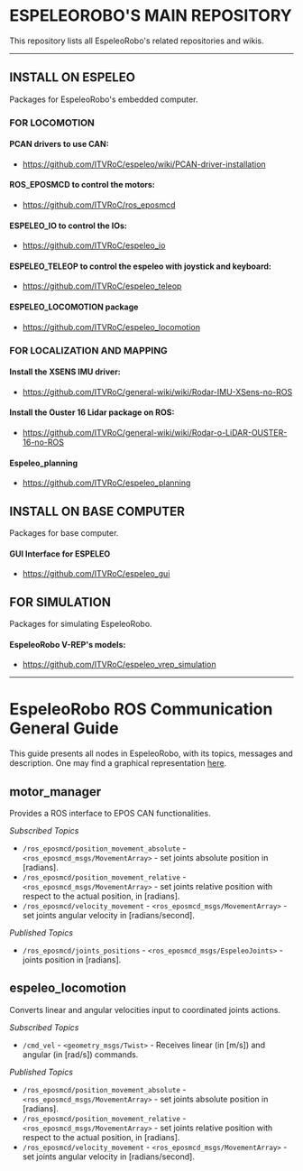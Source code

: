 # ESPELEOROBO'S MAIN REPOSITORY

This repository lists all EspeleoRobo's related repositories and wikis. 


---------------------------------------------------------
## INSTALL ON ESPELEO 

Packages for EspeleoRobo's embedded computer.

### FOR LOCOMOTION

#### PCAN drivers to use CAN:
 - https://github.com/ITVRoC/espeleo/wiki/PCAN-driver-installation

#### ROS_EPOSMCD to control the motors:
 - https://github.com/ITVRoC/ros_eposmcd
 
#### ESPELEO_IO to control the IOs:
 - https://github.com/ITVRoC/espeleo_io
 
#### ESPELEO_TELEOP to control the espeleo with joystick and keyboard:
 - https://github.com/ITVRoC/espeleo_teleop
 
#### ESPELEO_LOCOMOTION package 
 - https://github.com/ITVRoC/espeleo_locomotion
 
### FOR LOCALIZATION AND MAPPING

#### Install the XSENS IMU driver:
 - https://github.com/ITVRoC/general-wiki/wiki/Rodar-IMU-XSens-no-ROS
 
#### Install the Ouster 16 Lidar package on ROS:
 - https://github.com/ITVRoC/general-wiki/wiki/Rodar-o-LiDAR-OUSTER-16-no-ROS
 
#### Espeleo_planning
- https://github.com/ITVRoC/espeleo_planning
 

 ## INSTALL ON BASE COMPUTER
 
 Packages for base computer.
 
 #### GUI Interface for ESPELEO
 
 - https://github.com/ITVRoC/espeleo_gui
 

 ## FOR SIMULATION
 
 Packages for simulating EspeleoRobo.
 
 #### EspeleoRobo V-REP's models:
 - https://github.com/ITVRoC/espeleo_vrep_simulation
 
 
 
 ------------------------------------------------------------------------
 # EspeleoRobo ROS Communication General Guide
 
 This guide presents all nodes in EspeleoRobo, with its topics, messages and description.
 One may find a graphical representation [here](https://docs.google.com/presentation/d/1Lrz-dAwWeXqzpGeWaSDRkczdpwMNBig6JlObKeRsX5Q/edit#slide=id.p).
 
 ## motor_manager
 
 Provides a ROS interface to EPOS CAN functionalities.
 
  *Subscribed Topics*
  * `/ros_eposmcd/position_movement_absolute` - `<ros_eposmcd_msgs/MovementArray>` - set joints absolute position in \[radians\].
  * `/ros_eposmcd/position_movement_relative` - `<ros_eposmcd_msgs/MovementArray>` - set joints relative position with respect to the actual position, in \[radians\].
  * `/ros_eposmcd/velocity_movement` - `<ros_eposmcd_msgs/MovementArray>` - set joints angular velocity in \[radians/second\].
  
 *Published Topics*
  * `/ros_eposmcd/joints_positions` -  `<ros_eposmcd_msgs/EspeleoJoints>` - joints position in \[radians\].
  

 ## espeleo_locomotion
 
 Converts linear and angular velocities input to coordinated joints actions.
 
 *Subscribed Topics*
  * `/cmd_vel` - `<geometry_msgs/Twist>` - Receives linear (in \[m/s\]) and angular (in \[rad/s\]) commands.
  
 *Published Topics*
  * `/ros_eposmcd/position_movement_absolute` - `<ros_eposmcd_msgs/MovementArray>` - set joints absolute position in \[radians\].
  * `/ros_eposmcd/position_movement_relative` - `<ros_eposmcd_msgs/MovementArray>` - set joints relative position with respect to the actual position, in \[radians\].
  * `/ros_eposmcd/velocity_movement` - `<ros_eposmcd_msgs/MovementArray>` - set joints angular velocity in \[radians/second\].

 
 
 
 
 
 
 
 
 

